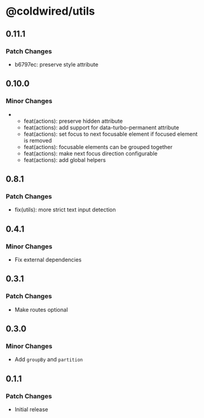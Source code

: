 # @coldwired/utils

## 0.11.1

### Patch Changes

- b6797ec: preserve style attribute

## 0.10.0

### Minor Changes

- - feat(actions): preserve hidden attribute
  - feat(actions): add support for data-turbo-permanent attribute
  - feat(actions): set focus to next focusable element if focused element is removed
  - feat(actions): focusable elements can be grouped together
  - feat(actions): make next focus direction configurable
  - feat(actions): add global helpers

## 0.8.1

### Patch Changes

- fix(utils): more strict text input detection

## 0.4.1

### Minor Changes

- Fix external dependencies

## 0.3.1

### Patch Changes

- Make routes optional

## 0.3.0

### Minor Changes

- Add `groupBy` and `partition`

## 0.1.1

### Patch Changes

- Initial release

